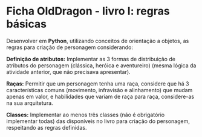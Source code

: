 # **Ficha OldDragon** - livro I: regras básicas
Desenvolver em **Python**, utilizando conceitos de orientação a objetos, as regras para criação de personagem considerando:

**Definição de atributos:** Implementar as 3 formas de distribuição de atributos do personagem (clássica, heróica e aventureiro) (mesma lógica da atividade anterior, que não precisava apresentar).

**Raças:** Permitir que um personagem tenha uma raça, considere que há 3 características comuns (movimento, infravisão e alinhamento) que mudam apenas em valor, e habilidades que variam de raça para raça, considere-as na sua arquitetura.

**Classes:** Implementar ao menos três classes (não é obrigatório implementar todas) das disponíveis no livro para criação do personagem, respeitando as regras definidas.


